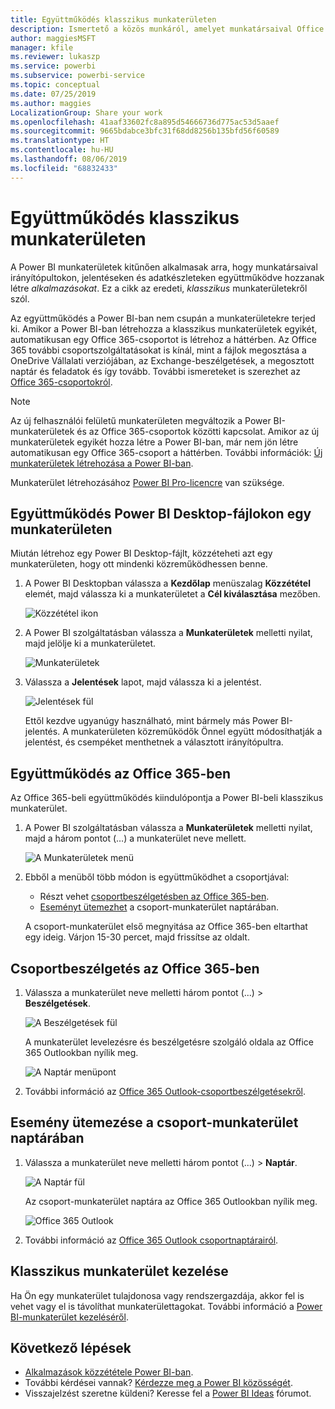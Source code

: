 ```yaml
---
title: Együttműködés klasszikus munkaterületen
description: Ismertető a közös munkáról, amelyet munkatársaival Office 365-szolgáltatásokkal vagy Power BI Desktop-fájlokon a munkaterületen végezhet, mint amilyen a fájlok megosztása a OneDrive Vállalati verzióban, az Exchange-beszélgetések, a naptár és a feladatok.
author: maggiesMSFT
manager: kfile
ms.reviewer: lukaszp
ms.service: powerbi
ms.subservice: powerbi-service
ms.topic: conceptual
ms.date: 07/25/2019
ms.author: maggies
LocalizationGroup: Share your work
ms.openlocfilehash: 41aaf33602fc8a895d54666736d775ac53d5aaef
ms.sourcegitcommit: 9665bdabce3bfc31f68dd8256b135bfd56f60589
ms.translationtype: HT
ms.contentlocale: hu-HU
ms.lasthandoff: 08/06/2019
ms.locfileid: "68832433"
---
```

# <a name="collaborate-in-a-classic-workspace"></a>Együttműködés klasszikus munkaterületen
A Power BI munkaterületek kitűnően alkalmasak arra, hogy munkatársaival irányítópultokon, jelentéseken és adatkészleteken együttműködve hozzanak létre *alkalmazásokat*. Ez a cikk az eredeti, *klasszikus* munkaterületekről szól.  

Az együttműködés a Power BI-ban nem csupán a munkaterületekre terjed ki. Amikor a Power BI-ban létrehozza a klasszikus munkaterületek egyikét, automatikusan egy Office 365-csoportot is létrehoz a háttérben. Az Office 365 további csoportszolgáltatásokat is kínál, mint a fájlok megosztása a OneDrive Vállalati verziójában, az Exchange-beszélgetések, a megosztott naptár és feladatok és így tovább. További ismereteket is szerezhet az [Office 365-csoportokról](https://support.office.com/article/Create-a-group-in-Office-365-7124dc4c-1de9-40d4-b096-e8add19209e9).

> [!NOTE]
> Az új felhasználói felületű munkaterületen megváltozik a Power BI-munkaterületek és az Office 365-csoportok közötti kapcsolat. Amikor az új munkaterületek egyikét hozza létre a Power BI-ban, már nem jön létre automatikusan egy Office 365-csoport a háttérben. További információk: [Új munkaterületek létrehozása a Power BI-ban](service-create-the-new-workspaces.md).

Munkaterület létrehozásához [Power BI Pro-licencre](service-features-license-type.md) van szüksége.

## <a name="collaborate-on-power-bi-desktop-files-in-a-workspace"></a>Együttműködés Power BI Desktop-fájlokon egy munkaterületen
Miután létrehoz egy Power BI Desktop-fájlt, közzéteheti azt egy munkaterületen, hogy ott mindenki közreműködhessen benne.

1. A Power BI Desktopban válassza a **Kezdőlap** menüszalag **Közzététel** elemét, majd válassza ki a munkaterületet a **Cél kiválasztása** mezőben.
   
    ![Közzététel ikon](media/service-collaborate-power-bi-workspace/power-bi-group-publish-pbix.png)
2. A Power BI szolgáltatásban válassza a **Munkaterületek** melletti nyilat, majd jelölje ki a munkaterületet.
   
    ![Munkaterületek](media/service-collaborate-power-bi-workspace/power-bi-workspace-nav-arrow.png)
3. Válassza a **Jelentések** lapot, majd válassza ki a jelentést.
   
    ![Jelentések fül](media/service-collaborate-power-bi-workspace/power-bi-workspace-report.png)
   
    Ettől kezdve ugyanúgy használható, mint bármely más Power BI-jelentés. A munkaterületen közreműködők Önnel együtt módosíthatják a jelentést, és csempéket menthetnek a választott irányítópultra.

## <a name="collaborate-in-office-365"></a>Együttműködés az Office 365-ben
Az Office 365-beli együttműködés kiindulópontja a Power BI-beli klasszikus munkaterület.

1. A Power BI szolgáltatásban válassza a **Munkaterületek** melletti nyilat, majd a három pontot (…) a munkaterület neve mellett. 
   
   ![A Munkaterületek menü](media/service-collaborate-power-bi-workspace/power-bi-app-ellipsis.png)
2. Ebből a menüből több módon is együttműködhet a csoportjával: 
   
   * Részt vehet [csoportbeszélgetésben az Office 365-ben](#have-a-group-conversation-in-office-365).
   * [Eseményt ütemezhet](#schedule-an-event-on-the-group-workspace-calendar) a csoport-munkaterület naptárában.
   
   A csoport-munkaterület első megnyitása az Office 365-ben eltarthat egy ideig. Várjon 15-30 percet, majd frissítse az oldalt.

## <a name="have-a-group-conversation-in-office-365"></a>Csoportbeszélgetés az Office 365-ben
1. Válassza a munkaterület neve melletti három pontot (...) \> **Beszélgetések**. 
   
    ![A Beszélgetések fül](media/service-collaborate-power-bi-workspace/power-bi-app-ellipsis.png)
   
   A munkaterület levelezésre és beszélgetésre szolgáló oldala az Office 365 Outlookban nyílik meg.
   
   ![A Naptár menüpont](media/service-collaborate-power-bi-workspace/pbi_grps_o365convo.png)
2. További információ az [Office 365 Outlook-csoportbeszélgetésekről](https://support.office.com/Article/Have-a-group-conversation-a0482e24-a769-4e39-a5ba-a7c56e828b22).

## <a name="schedule-an-event-on-the-group-workspace-calendar"></a>Esemény ütemezése a csoport-munkaterület naptárában
1. Válassza a munkaterület neve melletti három pontot (...) \> **Naptár**. 
   
   ![A Naptár fül](media/service-collaborate-power-bi-workspace/power-bi-app-ellipsis.png)
   
   Az csoport-munkaterület naptára az Office 365 Outlookban nyílik meg.
   
   ![Office 365 Outlook](media/service-collaborate-power-bi-workspace/pbi_grps_o365_calendar.png)
2. További információ az [Office 365 Outlook csoportnaptárairól](https://support.office.com/Article/Add-edit-and-subscribe-to-group-events-0cf1ad68-1034-4306-b367-d75e9818376a).

## <a name="manage-a-classic-workspace"></a>Klasszikus munkaterület kezelése
Ha Ön egy munkaterület tulajdonosa vagy rendszergazdája, akkor fel is vehet vagy el is távolíthat munkaterülettagokat. További információ a [Power BI-munkaterület kezeléséről](service-manage-app-workspace-in-power-bi-and-office-365.md).

## <a name="next-steps"></a>Következő lépések
* [Alkalmazások közzététele Power BI-ban](service-create-distribute-apps.md).
* További kérdései vannak? [Kérdezze meg a Power BI közösségét](http://community.powerbi.com/).
* Visszajelzést szeretne küldeni? Keresse fel a [Power BI Ideas](https://ideas.powerbi.com/forums/265200-power-bi) fórumot.


